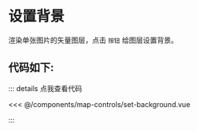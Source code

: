 <script setup>
import SetBackground from '../components/map-controls/set-background.vue'
</script>
# 设置背景
渲染单张图片的矢量图层，点击 `按钮` 给图层设置背景。

<SetBackground />

## 代码如下:

::: details 点我查看代码

<<< @/components/map-controls/set-background.vue

:::




